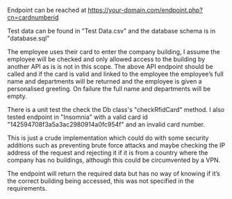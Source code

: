 ﻿Endpoint can be reached at https://your-domain.com/endpoint.php?cn=cardnumberid

Test data can be found in "Test Data.csv" and the database schema is in "database.sql"

The employee uses their card to enter the company building, I assume the employee will be checked and only allowed access to the building by another API as is is not in this scope. The above API endpoint should be called and if the card is valid and linked to the employee the employee’s full name and departments will be returned and the employee is given a personalised greeting. On failure the full name and departments will be empty. 

There is a unit test the check the Db class's "checkRfidCard" method. I also tested endpoint in "Insomnia" with a valid card id "142594708f3a5a3ac2980914a0fc954f" and an invalid card number.

This is just a crude implementation which could do with some security additions such as preventing brute force attacks and maybe checking the IP address of the request and rejecting it if it is from a country where the company has no buildings, although this could be circumvented by a VPN.

The endpoint will return the required data but has no way of knowing if it’s the correct building being accessed, this was not specified in the requirements.

